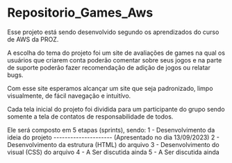 # Repositorio_Games_Aws
Esse projeto está sendo desenvolvido segundo os aprendizados do curso de AWS da PROZ.

A escolha do tema do projeto foi um site de avaliações de games na qual os usuários que criarem conta poderão comentar sobre seus jogos e na parte de suporte poderão fazer recomendação de adição de jogos ou relatar bugs.

Com esse site esperamos alcançar um site que seja padronizado, limpo visualmente, de fácil navegação e intuitívo.

Cada tela inicial do projeto foi dividida para um participante do grupo sendo somente a tela de contatos de responsabilidade de todos. 

Ele será composto em 5 etapas (sprints), sendo:
1 - Desenvolvimento da ideia do projeto --------------------- (Apresentado no dia 13/09/2023)
2 - Desenvolvimento da estrutura (HTML) do arquivo
3 - Desenvolvimento do visual (CSS) do arquivo
4 - A Ser discutida ainda
5 - A Ser discutida ainda